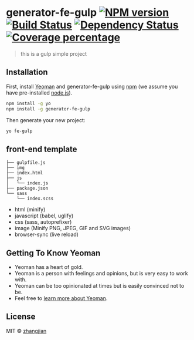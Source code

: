 # generator-fe-gulp [![NPM version][npm-image]][npm-url] [![Build Status][travis-image]][travis-url] [![Dependency Status][daviddm-image]][daviddm-url] [![Coverage percentage][coveralls-image]][coveralls-url]
> this is a gulp simple project

## Installation

First, install [Yeoman](http://yeoman.io) and generator-fe-gulp using [npm](https://www.npmjs.com/) (we assume you have pre-installed [node.js](https://nodejs.org/)).

```bash
npm install -g yo
npm install -g generator-fe-gulp
```

Then generate your new project:

```bash
yo fe-gulp
```

## front-end template
```
├── gulpfile.js
├── img
├── index.html
├── js
│   └── index.js
├── package.json
└── sass
    └── index.scss
```

* html (minify)
* javascript (babel, uglify)
* css (sass, autoprefixer)
* image (Minify PNG, JPEG, GIF and SVG images)
* browser-sync (live reload)

## Getting To Know Yeoman

 * Yeoman has a heart of gold.
 * Yeoman is a person with feelings and opinions, but is very easy to work with.
 * Yeoman can be too opinionated at times but is easily convinced not to be.
 * Feel free to [learn more about Yeoman](http://yeoman.io/).

## License

MIT © [zhangjian]()


[npm-image]: https://badge.fury.io/js/generator-fe-gulp.svg
[npm-url]: https://npmjs.org/package/generator-fe-gulp
[travis-image]: https://travis-ci.com/475218106@qq.com/generator-fe-gulp.svg?branch=master
[travis-url]: https://travis-ci.com/475218106@qq.com/generator-fe-gulp
[daviddm-image]: https://david-dm.org/475218106@qq.com/generator-fe-gulp.svg?theme=shields.io
[daviddm-url]: https://david-dm.org/475218106@qq.com/generator-fe-gulp
[coveralls-image]: https://coveralls.io/repos/475218106@qq.com/generator-fe-gulp/badge.svg
[coveralls-url]: https://coveralls.io/r/475218106@qq.com/generator-fe-gulp
